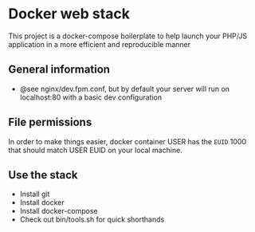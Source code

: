 # Docker web stack

This project is a docker-compose boilerplate to help launch your PHP/JS application in a more efficient and reproducible manner

## General information
* @see nginx/dev.fpm.conf, but by default your server will run on localhost:80 with a basic dev configuration

## File permissions
In order to make things easier, docker container USER has the `EUID` 1000 that should match USER EUID on your local machine.

## Use the stack
* Install git
* Install docker
* Install docker-compose
* Check out bin/tools.sh for quick shorthands